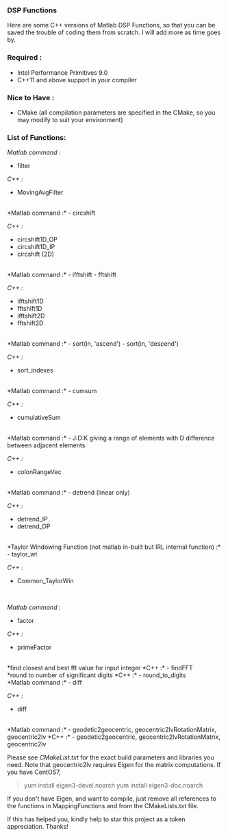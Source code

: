 ### DSP Functions ###

Here are some C++ versions of Matlab DSP Functions, so that you can be saved the trouble of coding them from scratch. I will add more as time goes by.

### Required : ###
- Intel Performance Primitives 9.0 
- C++11 and above support in your compiler

### Nice to Have : ###
- CMake (all compilation parameters are specified in the CMake, so you may modify to suit your environment)

### List of Functions: ###

*Matlab command :*
- filter

*C++ :*
- MovingAvgFilter

<br>
*Matlab command :*
- circshift

*C++ :*
- circshift1D_OP 
- circshift1D_IP 
- circshift (2D)

<br>
*Matlab command :*
- ifftshift 
- fftshift

*C++ :*
- ifftshift1D 
- fftshift1D 
- ifftshift2D 
- fftshift2D

<br>
*Matlab command :*
- sort(in, 'ascend') 
- sort(in, 'descend')

*C++ :*
- sort_indexes

<br>
*Matlab command :*
- cumsum

*C++ :*
- cumulativeSum


<br>
*Matlab command :*
- J:D:K giving a range of elements with D difference between adjacent elements

*C++ :*
- colonRangeVec

<br>
*Matlab command :*
- detrend (linear only)

*C++ :*
- detrend_IP
- detrend_OP

<br>
*Taylor Windowing Function (not matlab in-built but IRL internal function) :*
- taylor_wt

*C++ :*
- Common_TaylorWin

<br>

*Matlab command :*
- factor

*C++ :*
- primeFactor

<br>
*find closest and best fft value for input integer
*C++ :*
- findFFT

<br>
*round to number of significant digits
*C++ :*
- round_to_digits
<br>
*Matlab command :*
- diff

*C++ :*
- diff
<br>
*Matlab command :*
- geodetic2geocentric, geocentric2lvRotationMatrix, geocentric2lv
*C++ :*
- geodetic2geocentric, geocentric2lvRotationMatrix, geocentric2lv


Please see *CMakeList.txt* for the exact build parameters and libraries you need.
Note that geocentric2lv requires Eigen for the matrix computations.
If you have CentOS7,
> yum install eigen3-devel.noarch
> yum install eigen3-doc.noarch

If you don't have Eigen, and want to compile, just remove all references
to the functions in MappingFunctions and from the CMakeLists.txt file.

If this has helped you, kindly help to star this project as a token appreciation. Thanks!